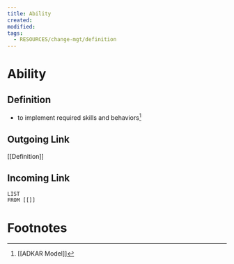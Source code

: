 ```yaml
---
title: Ability
created: 
modified: 
tags:
  - RESOURCES/change-mgt/definition
---
```

# Ability
## Definition
- to implement required skills and behaviors[^1]
## Outgoing Link
[[Definition]]
## Incoming Link
```dataview
LIST
FROM [[]]
```
# Footnotes

[^1]: [[ADKAR Model]]